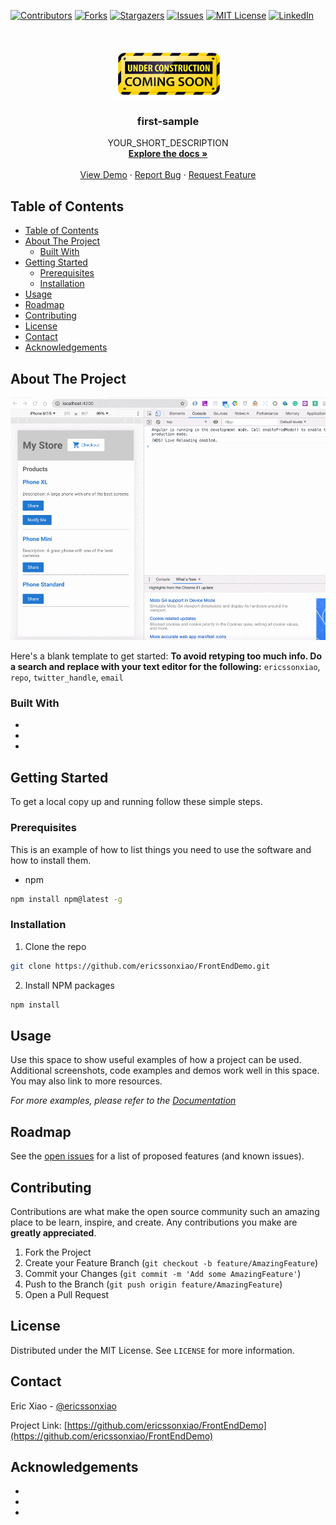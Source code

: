 <!--
*** Thanks for checking out this README Template. If you have a suggestion that would
*** make this better, please fork the repo and create a pull request or simply open
*** an issue with the tag "enhancement".
*** Thanks again! Now go create something AMAZING! :D
*** To avoid retyping too much info. Do a search and replace for the following:
*** ericssonxiao, repo, twitter_handle, email
-->


<!-- PROJECT SHIELDS -->
<!--
*** I'm using markdown "reference style" links for readability.
*** Reference links are enclosed in brackets [ ] instead of parentheses ( ).
*** See the bottom of this document for the declaration of the reference variables
*** for contributors-url, forks-url, etc. This is an optional, concise syntax you may use.
*** https://www.markdownguide.org/basic-syntax/#reference-style-links
-->
[![Contributors][contributors-shield]][contributors-url]
[![Forks][forks-shield]][forks-url]
[![Stargazers][stars-shield]][stars-url]
[![Issues][issues-shield]][issues-url]
[![MIT License][license-shield]][license-url]
[![LinkedIn][linkedin-shield]][linkedin-url]


<!-- PROJECT LOGO -->
<br />
<p align="center">
  <a href="https://github.com/ericssonxiao/FrontEndDemo">
    <img src="images/Under-Construction-Sign.png" alt="Logo" width="180" height="80">
  </a>

  <h3 align="center">first-sample</h3>

  <p align="center">
    YOUR_SHORT_DESCRIPTION
    <br />
    <a href="https://github.com/ericssonxiao/FrontEndDemo"><strong>Explore the docs »</strong></a>
    <br />
    <br />
    <a href="https://github.com/ericssonxiao/FrontEndDemo">View Demo</a>
    ·
    <a href="https://github.com/ericssonxiao/FrontEndDemo/issues">Report Bug</a>
    ·
    <a href="https://github.com/ericssonxiao/FrontEndDemo/issues">Request Feature</a>
  </p>
</p>



<!-- TABLE OF CONTENTS -->
## Table of Contents

- [Table of Contents](#table-of-contents)
- [About The Project](#about-the-project)
  - [Built With](#built-with)
- [Getting Started](#getting-started)
  - [Prerequisites](#prerequisites)
  - [Installation](#installation)
- [Usage](#usage)
- [Roadmap](#roadmap)
- [Contributing](#contributing)
- [License](#license)
- [Contact](#contact)
- [Acknowledgements](#acknowledgements)



<!-- ABOUT THE PROJECT -->
## About The Project

[![Product Name Screen Shot][product-screenshot]](https://example.com)

Here's a blank template to get started:
**To avoid retyping too much info. Do a search and replace with your text editor for the following:**
`ericssonxiao`, `repo`, `twitter_handle`, `email`


### Built With

* []()
* []()
* []()



<!-- GETTING STARTED -->
## Getting Started

To get a local copy up and running follow these simple steps.

### Prerequisites

This is an example of how to list things you need to use the software and how to install them.
* npm
```sh
npm install npm@latest -g
```

### Installation
 
1. Clone the repo
```sh
git clone https://github.com/ericssonxiao/FrontEndDemo.git
```
2. Install NPM packages
```sh
npm install
```



<!-- USAGE EXAMPLES -->
## Usage

Use this space to show useful examples of how a project can be used. Additional screenshots, code examples and demos work well in this space. You may also link to more resources.

_For more examples, please refer to the [Documentation](https://example.com)_



<!-- ROADMAP -->
## Roadmap

See the [open issues](https://github.com/ericssonxiao/FrontEndDemo/issues) for a list of proposed features (and known issues).



<!-- CONTRIBUTING -->
## Contributing

Contributions are what make the open source community such an amazing place to be learn, inspire, and create. Any contributions you make are **greatly appreciated**.

1. Fork the Project
2. Create your Feature Branch (`git checkout -b feature/AmazingFeature`)
3. Commit your Changes (`git commit -m 'Add some AmazingFeature'`)
4. Push to the Branch (`git push origin feature/AmazingFeature`)
5. Open a Pull Request



<!-- LICENSE -->
## License

Distributed under the MIT License. See `LICENSE` for more information.



<!-- CONTACT -->
## Contact

Eric Xiao - [@ericssonxiao](https://twitter.com/ericssonxiao)

Project Link: [https://github.com/ericssonxiao/FrontEndDemo](https://github.com/ericssonxiao/FrontEndDemo)


<!-- ACKNOWLEDGEMENTS -->
## Acknowledgements

* []()
* []()
* []()





<!-- MARKDOWN LINKS & IMAGES -->
<!-- https://www.markdownguide.org/basic-syntax/#reference-style-links -->
[contributors-shield]: https://img.shields.io/github/contributors/ericssonxiao/FrontEndDemo.svg?style=flat-square
[contributors-url]: https://github.com/ericssonxiao/FrontEndDemo/graphs/contributors
[forks-shield]: https://img.shields.io/github/forks/ericssonxiao/FrontEndDemo.svg?style=flat-square
[forks-url]: https://github.com/ericssonxiao/FrontEndDemo/network/members
[stars-shield]: https://img.shields.io/github/stars/ericssonxiao/FrontEndDemo.svg?style=flat-square
[stars-url]: https://github.com/ericssonxiao/FrontEndDemo/stargazers
[issues-shield]: https://img.shields.io/github/issues/ericssonxiao/FrontEndDemo.svg?style=flat-square
[issues-url]: https://github.com/ericssonxiao/FrontEndDemo/issues
[license-shield]: https://img.shields.io/github/license/ericssonxiao/FrontEndDemo.svg?style=flat-square
[license-url]: https://github.com/ericssonxiao/FrontEndDemo/blob/master/LICENSE.txt
[linkedin-shield]: https://img.shields.io/badge/-LinkedIn-black.svg?style=flat-square&logo=linkedin&colorB=555
[linkedin-url]: https://linkedin.com/in/ericssonxiao
[product-screenshot]: images/ra1nfdo1Rq.gif
[page-under-construction]: image/Under-Construction-Sign.png
